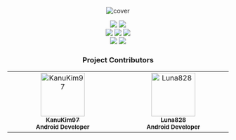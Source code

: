 <div align="center">

![cover](https://github.com/Team-Crackdown/.github-private/assets/74421057/f903ba3a-b1c3-423e-a196-2f3f293111d5)

<img src="https://img.shields.io/badge/Android_sdk_version-31%2B-3DDC84?style=flat&logo=android&logoColor=white"/>
<img src="https://img.shields.io/badge/Gradle_version-7.4.2-02303A?style=flat&logo=gradle&logoColor=white"/>
<br>
<img src="https://img.shields.io/badge/Kotlin_version-1.8.10-7F52FF?style=flat&logo=Kotlin&logoColor=white"/>
<img src="https://img.shields.io/badge/Kotlin-Flow_API-7F52FF?style=flat&logo=Kotlin&logoColor=white"/>
<img src="https://img.shields.io/badge/Annotation_Processor-Kotlitn_KAPT-7F52FF?style=flat"/>
<br>
<img src="https://img.shields.io/badge/Dagger--Hilt_version-2.4.22-3DDC84?style=flat"/>
<img src="https://img.shields.io/badge/Jetpack_Compose_version-1.4.3-4285F4?style=flat&logo=jetpackcompose&logoColor=white"/>


### Project Contributors
<table>
  <tbody>
    <tr>
      <td align="center" valign="top" width="14.28%">
        <a href="https://github.com/KanuKim97">
        <img src="https://avatars.githubusercontent.com/u/74421057?v=4" width="100px;" alt="KanuKim97"/>
        <br />
          <sub>
            <b>KanuKim97</b>
          </sub>
        </a>
        <br />
        <sub>
            <b>Android Developer</b>
        </sub>
        <br />
     </td>
     <td align="center" valign="top" width="14.28%">
       <a href="https://github.com/Luna828">
       <img src="https://avatars.githubusercontent.com/u/93186591?v=4" width="100px;" alt="Luna828"/>
       <br />
         <sub>
           <b>Luna828</b>
         </sub>
       </a>
       <br />
       <sub>
           <b>Android Developer</b>
       </sub>
       <br />
     </td>
    </tr>
  </tbody>
</table>

</div>
